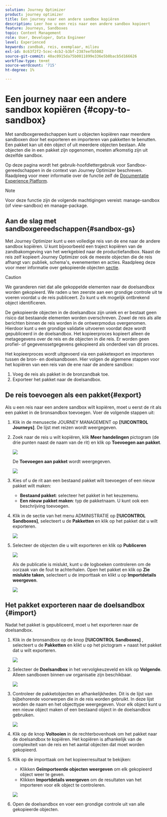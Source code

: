 ```yaml
---
solution: Journey Optimizer
product: journey optimizer
title: Een journey naar een andere sandbox kopiëren
description: Leer hoe u een reis naar een andere sandbox kopieert
feature: Journeys, Sandboxes
topic: Content Management
role: User, Developer, Data Engineer
level: Experienced
keywords: zandbak, reis, exemplaar, milieu
exl-id: 8c63f2f2-5cec-4cb2-b3bf-2387eefb5002
source-git-commit: 40ac0915da75b0011899e336e5b0bacb5d166626
workflow-type: tm+mt
source-wordcount: '715'
ht-degree: 1%

---
```


# Een journey naar een andere sandbox kopiëren {#copy-to-sandbox}

<!--
>[!CONTEXTUALHELP]
>id="ajo_journey_copy_main"
>title="Copy a journey to another sandbox"
>abstract="Journey Optimizer allows you to copy an entire journey from one sandbox to another. For example, you can copy a journey from the Stage sandbox environment to your Production sandbox. In addition to the Journey itself, Journey Optimizer also copies most of the objects the journey depends on."

>[!CONTEXTUALHELP]
>id="ajo_journey_copy_sandbox_details"
>title="Sandbox details"
>abstract="Select the destination sandbox you want to copy the journey to. Only sandboxes within your organization are available."

>[!CONTEXTUALHELP]
>id="ajo_journey_copy_object_details"
>title="Object details"
>abstract="This is the journey you are going to copy."

>[!CONTEXTUALHELP]
>id="ajo_journey_copy_dependent_objects"
>title="Dependent objects"
>abstract="This is the list of associated objects used in the journey. This list displays the name, the object type, as well as the internal Journey Optimizer ID."
-->

Met sandboxgereedschappen kunt u objecten kopiëren naar meerdere sandboxen door het exporteren en importeren van pakketten te benutten. Een pakket kan uit één object of uit meerdere objecten bestaan. Alle objecten die in een pakket zijn opgenomen, moeten afkomstig zijn uit dezelfde sandbox.

Op deze pagina wordt het gebruik-hoofdlettergebruik voor Sandbox-gereedschappen in de context van Journey Optimizer beschreven. Raadpleeg voor meer informatie over de functie zelf de [Documentatie Experience Platform](https://experienceleague.adobe.com/docs/experience-platform/sandbox/ui/sandbox-tooling.html).

>[!NOTE]
>
>Voor deze functie zijn de volgende machtigingen vereist: manage-sandbox (of view-sandbox) en manage-package.

## Aan de slag met sandboxgereedschappen{#sandbox-gs}

Met Journey Optimizer kunt u een volledige reis van de ene naar de andere sandbox kopiëren. U kunt bijvoorbeeld een traject kopiëren van de zandbakomgeving van het werkgebied naar de productiefandbox. Naast de reis zelf kopieert Journey Optimizer ook de meeste objecten die de reis afhangt van: publiek, schema&#39;s, evenementen en acties. Raadpleeg deze voor meer informatie over gekopieerde objecten [sectie](https://experienceleague.adobe.com/docs/experience-platform/sandbox/ui/sandbox-tooling.html#abobe-journey-optimizer-objects).

>[!CAUTION]
>
>We garanderen niet dat alle gekoppelde elementen naar de doelsandbox worden gekopieerd. We raden u ten zeerste aan een grondige controle uit te voeren voordat u de reis publiceert. Zo kunt u elk mogelijk ontbrekend object identificeren.

De gekopieerde objecten in de doelsandbox zijn uniek en er bestaat geen risico dat bestaande elementen worden overschreven. Zowel de reis als alle berichten binnen de reis worden in de ontwerpmodus overgenomen. Hierdoor kunt u een grondige validatie uitvoeren voordat deze wordt gepubliceerd in de doelsandbox. Het kopieerproces kopieert alleen de metagegevens over de reis en de objecten in die reis. Er worden geen profiel- of gegevenssetgegevens gekopieerd als onderdeel van dit proces.

Het kopieerproces wordt uitgevoerd via een pakketexport en importeren tussen de bron- en doelsandboxen. Hier volgen de algemene stappen voor het kopiëren van een reis van de ene naar de andere sandbox:

1. Voeg de reis als pakket in de bronzandbak toe.
1. Exporteer het pakket naar de doelsandbox.

## De reis toevoegen als een pakket{#export}

Als u een reis naar een andere sandbox wilt kopiëren, moet u eerst de rit als een pakket in de bronsandbox toevoegen. Voer de volgende stappen uit:

1. Klik in de menusectie JOURNEY MANAGEMENT op **[!UICONTROL Journeys]**. De lijst met reizen wordt weergegeven.

1. Zoek naar de reis u wilt kopiëren, klik **Meer handelingen** pictogram (de drie punten naast de naam van de rit) en klik op **Toevoegen aan pakket**.

   ![](assets/journey-sandbox1.png)

   De **Toevoegen aan pakket** wordt weergegeven.

   ![](assets/journey-sandbox2.png)

1. Kies of u de rit aan een bestaand pakket wilt toevoegen of een nieuw pakket wilt maken:

   * **Bestaand pakket**: selecteer het pakket in het keuzemenu.
   * **Een nieuw pakket maken**: typ de pakketnaam. U kunt ook een beschrijving toevoegen.

1. Klik in de sectie van het menu ADMINISTRATIE op **[!UICONTROL Sandboxes]**, selecteert u de **Pakketten** en klik op het pakket dat u wilt exporteren.

   ![](assets/journey-sandbox3.png)

1. Selecteer de objecten die u wilt exporteren en klik op **Publiceren**

   ![](assets/journey-sandbox4.png)

   Als de publicatie is mislukt, kunt u de logboeken controleren om de oorzaak van de fout te achterhalen. Open het pakket en klik op **Zie mislukte taken**, selecteert u de importtaak en klikt u op **Importdetails weergeven**.

   ![](assets/journey-sandbox9.png)

## Het pakket exporteren naar de doelsandbox {#import}

Nadat het pakket is gepubliceerd, moet u het exporteren naar de doelsandbox.

1. Klik in de bronsandbox op de knop **[!UICONTROL Sandboxes]** , selecteert u de **Pakketten** en klikt u op het pictogram + naast het pakket dat u wilt exporteren.

   ![](assets/journey-sandbox5.png)

1. Selecteer de **Doelsandbox** in het vervolgkeuzeveld en klik op **Volgende**. Alleen sandboxen binnen uw organisatie zijn beschikbaar.

   ![](assets/journey-sandbox6.png)

1. Controleer de pakketobjecten en afhankelijkheden. Dit is de lijst van bijbehorende voorwerpen die in de reis worden gebruikt. In deze lijst worden de naam en het objecttype weergegeven. Voor elk object kunt u een nieuw object maken of een bestaand object in de doelsandbox gebruiken.

   ![](assets/journey-sandbox7.png)

1. Klik op de knop **Voltooien** in de rechterbovenhoek om het pakket naar de doelsandbox te kopiëren. Het kopiëren is afhankelijk van de complexiteit van de reis en het aantal objecten dat moet worden gekopieerd.

1. Klik op de importtaak om het kopieerresultaat te bekijken:

   * Klikken **Geïmporteerde objecten weergeven** om elk gekopieerd object weer te geven.
   * Klikken **Importdetails weergeven** om de resultaten van het importeren voor elk object te controleren.

   ![](assets/journey-sandbox8.png)

1. Open de doelsandbox en voer een grondige controle uit van alle gekopieerde objecten.
